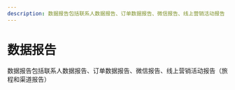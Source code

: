 ```yaml
---
description: 数据报告包括联系人数据报告、订单数据报告、微信报告、线上营销活动报告（旅程和渠道报告）
---
```


# 数据报告

数据报告包括联系人数据报告、订单数据报告、微信报告、线上营销活动报告（旅程和渠道报告）

